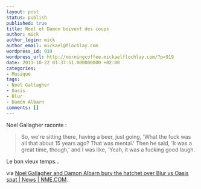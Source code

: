 ```yaml
---
layout: post
status: publish
published: true
title: Noel et Damon boivent des coups
author: mick
author_login: mick
author_email: mickael@flochlay.com
wordpress_id: 919
wordpress_url: http://morningcoffee.mickaelflochlay.com/?p=919
date: 2011-10-22 01:37:51.000000000 +02:00
categories:
- Musique
tags:
- Noel Gallagher
- Oasis
- Blur
- Damon Albarn
comments: []
---
```

Noel Gallagher raconte :
<blockquote>So, we're sitting there, having a beer, just going, 'What the fuck was all that about 15 years ago? That was mental.' Then he said, 'It was a great time, though,' and I was like, 'Yeah, it was a fucking good laugh.</blockquote>
Le bon vieux temps...

via <a href="http://www.nme.com/news/noel-gallagher/59916">Noel Gallagher and Damon Albarn bury the hatchet over Blur vs Oasis spat | News | NME.COM</a>.
